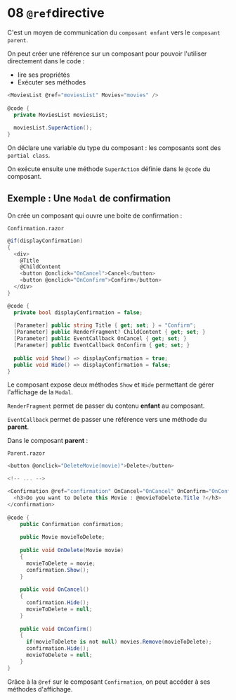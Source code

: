 # 08 `@ref`directive

C'est un moyen de communication du `composant enfant` vers le `composant parent`.

On peut créer une référence sur un composant pour pouvoir l'utiliser directement dans le code :

- lire ses propriétés
- Exécuter ses méthodes

```cs
<MoviesList @ref="moviesList" Movies="movies" />
  
@code {
  private MoviesList moviesList;
  
  moviesList.SuperAction();
}  
```

On déclare une variable du type du composant : les composants sont des `partial class`.

On exécute ensuite une méthode `SuperAction` définie dans le `@code` du composant.



## Exemple : Une `Modal` de confirmation

On crée un composant qui ouvre une boite de confirmation :

`Confirmation.razor`

```cs
@if(displayConfirmation)
{
  <div>
  	@Title
    @ChildContent
    <button @onclick="OnCancel">Cancel</button>
    <button @onclick="OnConfirm">Confirm</button>
  </div>
}

@code {
  private bool displayConfirmation = false;
  
  [Parameter] public string Title { get; set; } = "Confirm";
  [Parameter] public RenderFragment? ChildContent { get; set; }
  [Parameter] public EventCallback OnCancel { get; set; }
  [Parameter] public EventCallback OnConfirm { get; set; }
  
  public void Show() => displayConfirmation = true;
  public void Hide() => displayConfirmation = false;
}
```

Le composant expose deux méthodes `Show` et `Hide` permettant de gérer l'affichage de la `Modal`.

`RenderFragment` permet de passer du contenu **enfant** au composant.

`EventCallback` permet de passer une référence vers une méthode du **parent**.

Dans le composant **parent** :

`Parent.razor`

```cs
<button @onclick="DeleteMovie(movie)">Delete</button>

<!-- ... -->

<Confirmation @ref="confirmation" OnCancel="OnCancel" OnConfirm="OnConfirm">
  <h3>Do you want to Delete this Movie : @movieToDelete.Title ?</h3> 
</confirmation>
    
@code {
    public Confirmation confirmation;
    
    public Movie movieToDelete;
    
    public void OnDelete(Movie movie)
    {
      movieToDelete = movie;
      confirmation.Show();
    }
    
    public void OnCancel()
    {
      confirmation.Hide();
      movieToDelete = null;
    }
    
    public void OnConfirm()
    {
      if(movieToDelete is not null) movies.Remove(movieToDelete);
      confirmation.Hide();
      movieToDelete = null;
    }    
}    
```

Grâce à la `@ref` sur le composant `Confirmation`, on peut accéder à ses méthodes d'affichage. 